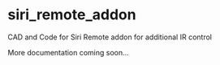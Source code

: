 # siri_remote_addon
CAD and Code for Siri Remote addon for additional IR control

More documentation coming soon...
